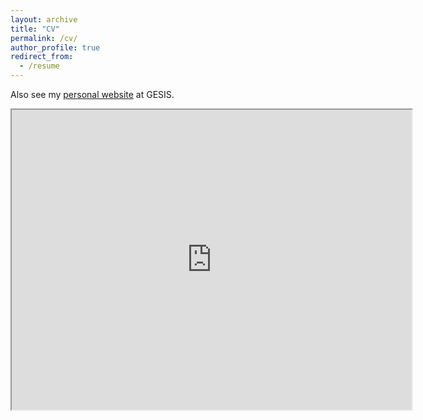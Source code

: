 ```yaml
---
layout: archive
title: "CV"
permalink: /cv/
author_profile: true
redirect_from:
  - /resume
---
```


Also see my [personal website](https://www.gesis.org/en/institute/staff/person/Theresa.Nutz) at GESIS.

<iframe src="https://www.dropbox.com/s/be7qg5v9jjdivly/CV_TNutz.pdf?dl=0" width="640" height="480" allow="autoplay"></iframe>

